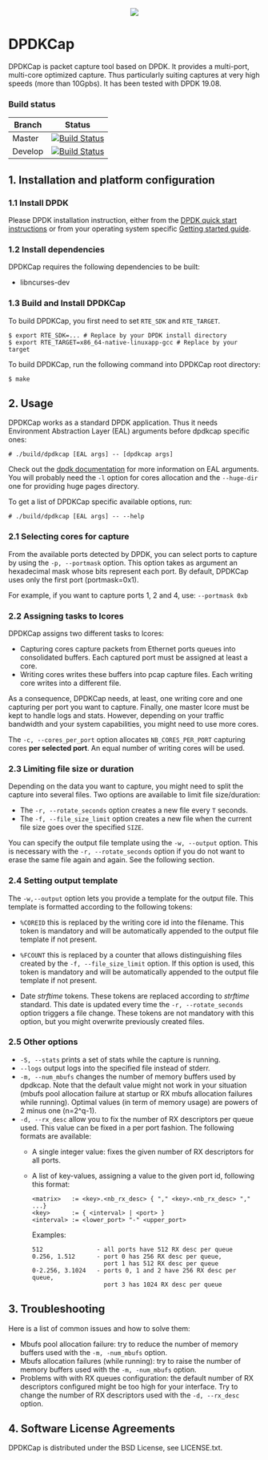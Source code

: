 <p align="center">
  <img src="./media/DPDKCapLogo_400x260.png"/>
<p/>

# DPDKCap
DPDKCap is packet capture tool based on DPDK. It provides a multi-port,
multi-core optimized capture. Thus particularly suiting captures at
very high speeds (more than 10Gpbs). It has been tested with DPDK 19.08.

### Build status
| Branch  | Status |
|---|---|
| Master | [![Build Status](https://api.travis-ci.org/dpdkcap/dpdkcap.svg?branch=master)](https://travis-ci.org/dpdkcap/dpdkcap) |
| Develop | [![Build Status](https://api.travis-ci.org/dpdkcap/dpdkcap.svg?branch=develop)](https://travis-ci.org/dpdkcap/dpdkcap) |

## 1. Installation and platform configuration

### 1.1 Install DPDK

Please DPDK installation instruction, either from the [DPDK quick start
instructions](http://dpdk.org/doc/quick-start) or from your operating system
specific [Getting started
guide](http://dpdk.org/doc/guides/linux_gsg/build_dpdk.html).

### 1.2 Install dependencies

DPDKCap requires the following dependencies to be built:
- libncurses-dev

### 1.3 Build and Install DPDKCap

To build DPDKCap, you first need to set `RTE_SDK` and `RTE_TARGET`.
```
$ export RTE_SDK=... # Replace by your DPDK install directory
$ export RTE_TARGET=x86_64-native-linuxapp-gcc # Replace by your target
```

To build DPDKCap, run the following command into DPDKCap root directory:
```
$ make
```

## 2. Usage

DPDKCap works as a standard DPDK application. Thus it needs Environment
Abstraction Layer (EAL) arguments before dpdkcap specific ones:

```
# ./build/dpdkcap [EAL args] -- [dpdkcap args]
```

Check out the [dpdk documentation](http://dpdk.org/doc/guides/index.html) for
more information on EAL arguments. You will probably need the `-l` option for
cores allocation and the `--huge-dir` one for providing huge pages directory.

To get a list of DPDKCap specific available options, run:
```
# ./build/dpdkcap [EAL args] -- --help
```

### 2.1 Selecting cores for capture

From the available ports detected by DPDK, you can select ports to capture by
using the `-p, --portmask` option. This option takes as argument an hexadecimal
mask whose bits represent each port. By default, DPDKCap uses only the first
port (portmask=0x1).

For example, if you want to capture ports 1, 2 and 4, use: `--portmask 0xb`

### 2.2 Assigning tasks to lcores

DPDKCap assigns two different tasks to lcores:
- Capturing cores capture packets from Ethernet ports queues into consolidated
  buffers. Each captured port must be assigned at least a core.
- Writing cores writes these buffers into pcap capture files. Each writing core
  writes into a different file.

As a consequence, DPDKCap needs, at least, one writing core and one capturing
per port you want to capture. Finally, one master lcore must be kept to handle
logs and stats. However, depending on your traffic bandwidth and your
system capabilities, you might need to use more cores.

The `-c, --cores_per_port` option allocates `NB_CORES_PER_PORT` capturing
cores **per selected port**. An equal number of writing cores will be used.

### 2.3 Limiting file size or duration

Depending on the data you want to capture, you might need to split the capture
into several files. Two options are available to limit file size/duration:
- The `-r, --rotate_seconds` option creates a new file every `T` seconds.
- The `-f, --file_size_limit` option creates a new file when the current file
  size goes over the specified `SIZE`.

You can specify the output file template using the `-w, --output` option. This
is necessary with the `-r, --rotate_seconds` option if you do not want to erase
the same file again and again. See the following section.

### 2.4 Setting output template

The `-w,--output` option lets you provide a template for the output file. This
template is formatted according to the following tokens:

- `%COREID` this is replaced by the writing core id into the filename. This
  token is mandatory and will be automatically appended to the output file
  template if not present.

- `%FCOUNT` this is replaced by a counter that allows distinguishing files
  created by the `-f, --file_size_limit` option. If this option is used, this
  token is mandatory and will be automatically appended to the output file
  template if not present.

- Date *strftime* tokens. These tokens are replaced according to *strftime*
  standard. This date is updated every time the `-r, --rotate_seconds` option
  triggers a file change. These tokens are not mandatory with this option, but
  you might overwrite previously created files.

### 2.5 Other options
- `-S, --stats` prints a set of stats while the capture is
  running.
- `--logs` output logs into the specified file instead of stderr.
- `-m, --num_mbufs` changes the number of memory buffers used by dpdkcap. Note
  that the default value might not work in your situation (mbufs pool
  allocation failure at startup or RX mbufs allocation failures while running).
  Optimal values (in term of memory usage) are powers of 2 minus one
  (n=2^q-1).
- `-d, --rx_desc` allow you to fix the number of RX descriptors per queue used.
  This value can be fixed in a per port fashion. The following formats are
  available:
  - A single integer value: fixes the given number of RX descriptors for all
    ports.
  - A list of key-values, assigning a value to the given port id, following this
    format:

    ```
    <matrix>   := <key>.<nb_rx_desc> { "," <key>.<nb_rx_desc> "," ...}
    <key>      := { <interval> | <port> }
    <interval> := <lower_port> "-" <upper_port>
    ```

    Examples:

    ```
    512               - all ports have 512 RX desc per queue
    0.256, 1.512      - port 0 has 256 RX desc per queue,
                        port 1 has 512 RX desc per queue
    0-2.256, 3.1024   - ports 0, 1 and 2 have 256 RX desc per queue,
                        port 3 has 1024 RX desc per queue
    ```

</div>

## 3. Troubleshooting

Here is a list of common issues and how to solve them:
- Mbufs pool allocation failure: try to reduce the number of memory buffers
  used with the `-m, -num_mbufs` option.
- Mbufs allocation failures (while running): try to raise the number of memory
  buffers used with the `-m, -num_mbufs` option.
- Problems with with RX queues configuration: the default number of RX
  descriptors configured might be too high for your interface. Try to change
  the number of RX descriptors used with the `-d, --rx_desc` option.

## 4. Software License Agreements

DPDKCap is distributed under the BSD License, see LICENSE.txt.

